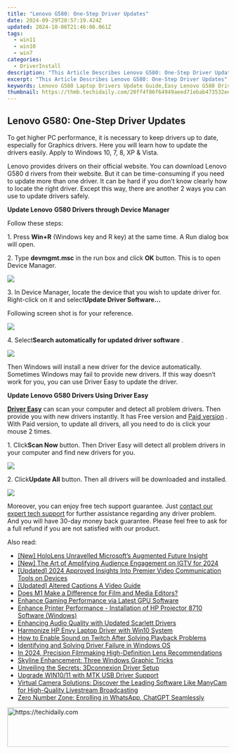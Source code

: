 ```yaml
---
title: "Lenovo G580: One-Step Driver Updates"
date: 2024-09-29T20:57:19.424Z
updated: 2024-10-06T21:46:06.061Z
tags:
  - win11
  - win10
  - win7
categories:
  - DriverInstall
description: "This Article Describes Lenovo G580: One-Step Driver Updates"
excerpt: "This Article Describes Lenovo G580: One-Step Driver Updates"
keywords: Lenovo G580 Laptop Drivers Update Guide,Easy Lenovo G580 Driver Updates,Streamline Lenovo G580 Software,Lenovo G580 System Compatibility Guide,Upgraded Performance,Automatic Lenovo G580 Driver Updates,Secure Lenovo G580 Software Integrity with Drivers Update
thumbnail: https://thmb.techidaily.com/20ff4f86f64949aeed71ebab473532ee23ffbe18dd68a783845f09bf91d3afe4.jpg
---
```


## Lenovo G580: One-Step Driver Updates

 To get higher PC performance, it is necessary to keep drivers up to date, especially for Graphics drivers. Here you will learn how to update the drivers easily. Apply to Windows 10, 7, 8, XP & Vista.
  
 Lenovo provides drivers on their official website. You can download Lenovo G580 d  rivers from their website. But it can be time-consuming if you need to update more than one driver. It can be hard if you don’t know clearly how to locate the right driver. Except this way, there are another 2 ways you can use to update drivers safely.
  
**Update Lenovo** **G580 Drivers through Device Manager**
  
Follow these steps:
  
1\. Press **Win+R**  (Windows key and R key) at the same time. A Run dialog box will open.
  
2\. Type **devmgmt.msc** in the run box and click **OK** button. This is to open Device Manager.
  
![](https://images.drivereasy.com/wp-content/uploads/2016/11/img_582abbc236e36.png)
  
 3\. In Device Manager, locate the device that you wish to update driver for. Right-click on it and select**Update Driver Software…**
  
 Following screen shot is for your reference.  
  
![](https://images.drivereasy.com/wp-content/uploads/2016/11/img_582abcf63195c.png)
  
 4\. Select**Search automatically for updated driver software** .  
  
![](https://images.drivereasy.com/wp-content/uploads/2016/11/img_582abd1f2b9b3.png)
  
 Then Windows will install a new driver for the device automatically. Sometimes Windows may fail to provide new drivers. If this way doesn’t work for you, you can use Driver Easy to update the driver.  
  
**Update Lenovo G580 Drivers Using Driver Easy**
  
**[Driver Easy](https://tools.techidaily.com/drivereasy/download/)**  can scan your computer and detect all problem drivers. Then provide you with new drivers instantly. It has Free version and [Paid version](https://tools.techidaily.com/drivereasy/download/) . With Paid version, to update all drivers, all you need to do is click your mouse 2 times.

 1\. Click**Scan Now** button. Then Driver Easy will detect all problem drivers in your computer and find new drivers for you.  
  
![](https://images.drivereasy.com/wp-content/uploads/2017/04/img_58fd97f65d0dd.png)

 2\. Click**Update All** button. Then all drivers will be downloaded and installed.  
  
![](https://images.drivereasy.com/wp-content/uploads/2017/04/img_58fd980083557.jpg)

 Moreover, you can enjoy free tech support guarantee. Just [contact our expert tech support](https://tools.techidaily.com/drivereasy/download/) for further assistance regarding any driver problem. And you will have 30-day money back guarantee. Please feel free to ask for a full refund if you are not satisfied with our product.

<ins class="adsbygoogle"
     style="display:block"
     data-ad-format="autorelaxed"
     data-ad-client="ca-pub-7571918770474297"
     data-ad-slot="1223367746"></ins>

<ins class="adsbygoogle"
     style="display:block"
     data-ad-client="ca-pub-7571918770474297"
     data-ad-slot="8358498916"
     data-ad-format="auto"
     data-full-width-responsive="true"></ins>

<span class="atpl-alsoreadstyle">Also read:</span>
<div><ul>
<li><a href="https://fox-direct.techidaily.com/new-hololens-unravelled-microsofts-augmented-future-insight/"><u>[New] HoloLens Unravelled Microsoft’s Augmented Future Insight</u></a></li>
<li><a href="https://instagram-clips.techidaily.com/new-the-art-of-amplifying-audience-engagement-on-igtv-for-2024/"><u>[New] The Art of Amplifying Audience Engagement on IGTV for 2024</u></a></li>
<li><a href="https://screen-mirroring-recording.techidaily.com/updated-2024-approved-insights-into-premier-video-communication-tools-on-devices/"><u>[Updated] 2024 Approved Insights Into Premier Video Communication Tools on Devices</u></a></li>
<li><a href="https://extra-tips.techidaily.com/updated-altered-captions-a-video-guide/"><u>[Updated] Altered Captions A Video Guide</u></a></li>
<li><a href="https://extra-hints.techidaily.com/does-m1-make-a-difference-for-film-and-media-editors/"><u>Does M1 Make a Difference for Film and Media Editors?</u></a></li>
<li><a href="https://driver-install.techidaily.com/enhance-gaming-performance-via-latest-gpu-software/"><u>Enhance Gaming Performance via Latest GPU Software</u></a></li>
<li><a href="https://driver-install.techidaily.com/enhance-printer-performance-installation-of-hp-projector-8710-software-windows/"><u>Enhance Printer Performance - Installation of HP Projector 8710 Software (Windows)</u></a></li>
<li><a href="https://driver-install.techidaily.com/enhancing-audio-quality-with-updated-scarlett-drivers/"><u>Enhancing Audio Quality with Updated Scarlett Drivers</u></a></li>
<li><a href="https://driver-install.techidaily.com/harmonize-hp-envy-laptop-driver-with-win10-system/"><u>Harmonize HP Envy Laptop Driver with Win10 System</u></a></li>
<li><a href="https://win-answers.techidaily.com/how-to-enable-sound-on-twitch-after-solving-playback-problems/"><u>How to Enable Sound on Twitch After Solving Playback Problems</u></a></li>
<li><a href="https://driver-install.techidaily.com/identifying-and-solving-driver-failure-in-windows-os/"><u>Identifying and Solving Driver Failure in Windows OS</u></a></li>
<li><a href="https://extra-support.techidaily.com/in-2024-precision-filmmaking-high-definition-lens-recommendations/"><u>In 2024, Precision Filmmaking High-Definition Lens Recommendations</u></a></li>
<li><a href="https://driver-install.techidaily.com/skyline-enhancement-three-windows-graphic-tricks/"><u>Skyline Enhancement: Three Windows Graphic Tricks</u></a></li>
<li><a href="https://driver-install.techidaily.com/unveiling-the-secrets-3dconnexion-driver-setup/"><u>Unveiling the Secrets: 3Dconnexion Driver Setup</u></a></li>
<li><a href="https://driver-install.techidaily.com/upgrade-win1011-with-mtk-usb-driver-support/"><u>Upgrade WIN10/11 with MTK USB Driver Support</u></a></li>
<li><a href="https://blog-min.techidaily.com/virtual-camera-solutions-discover-the-leading-software-like-manycam-for-high-quality-livestream-broadcasting/"><u>Virtual Camera Solutions: Discover the Leading Software Like ManyCam for High-Quality Livestream Broadcasting</u></a></li>
<li><a href="https://tech-haven.techidaily.com/zero-number-zone-enrolling-in-whatsapp-chatgpt-seamlessly/"><u>Zero Number Zone: Enrolling in WhatsApp, ChatGPT Seamlessly</u></a></li>
</ul></div>

<!-- affiliate ads begin -->
<a href="https://appsumo.8odi.net/c/5597632/2123728/7443" target="_top" id="2123728">
  <img src="//a.impactradius-go.com/display-ad/7443-2123728" border="0" alt="https://techidaily.com" width="728" height="90"/>
</a>
<img height="0" width="0" src="https://appsumo.8odi.net/i/5597632/2123728/7443" style="position:absolute;visibility:hidden;" border="0" />
<!-- affiliate ads end -->

